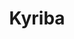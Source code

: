 ---
blog: https://kyriba.com/blog
facebook: https://facebook.com/kyriba
instagram: https://instagram.com/kyribacorp
linkedin: https://linkedin.com/company/kyriba
logohandle: kyriba
sort: kyriba
title: Kyriba
twitter: https://x.com/kyribacorp
website: https://www.kyriba.com/
youtube: https://youtube.com/user/kyribacorp
---